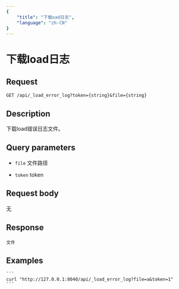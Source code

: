```yaml
---
{
    "title": "下载oad日志",
    "language": "zh-CN"
}
---
```


<!-- 
Licensed to the Apache Software Foundation (ASF) under one
or more contributor license agreements.  See the NOTICE file
distributed with this work for additional information
regarding copyright ownership.  The ASF licenses this file
to you under the Apache License, Version 2.0 (the
"License"); you may not use this file except in compliance
with the License.  You may obtain a copy of the License at

  http://www.apache.org/licenses/LICENSE-2.0

Unless required by applicable law or agreed to in writing,
software distributed under the License is distributed on an
"AS IS" BASIS, WITHOUT WARRANTIES OR CONDITIONS OF ANY
KIND, either express or implied.  See the License for the
specific language governing permissions and limitations
under the License.
-->

# 下载load日志

## Request

`GET /api/_load_error_log?token={string}&file={string}`

## Description

下载load错误日志文件。

## Query parameters

* `file`
    文件路径

* `token`
    token         

## Request body

无

## Response

    文件

## Examples


    ```
    curl "http://127.0.0.1:8040/api/_load_error_log?file=a&token=1"
    ```

